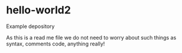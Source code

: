 # hello-world2
Example depository

As this is a read me file we do not need to worry about
such things as syntax, comments code, anything really!
